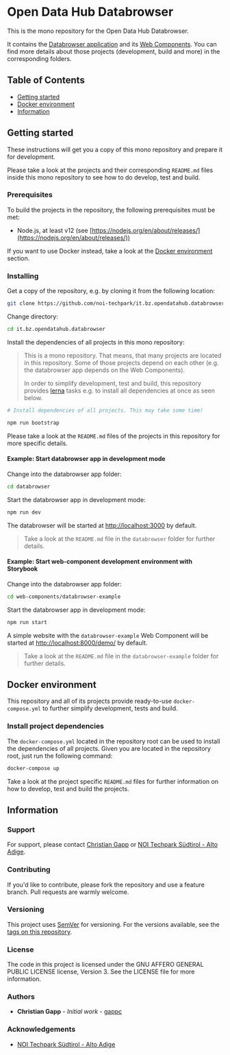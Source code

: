 # Open Data Hub Databrowser

This is the mono repository for the Open Data Hub Databrowser.

It contains the [Databrowser application](./databrowser) and its [Web Components](./web-components). You can find more details about those projects (development, build and more) in the corresponding folders.

## Table of Contents

- [Getting started](#getting-started)
- [Docker environment](#docker-environment)
- [Information](#information)

## Getting started

These instructions will get you a copy of this mono repository and prepare it for development.

Please take a look at the projects and their corresponding `README.md` files inside this mono repository to see
how to do develop, test and build.

### Prerequisites

To build the projects in the repository, the following prerequisites must be met:

- Node.js, at least v12 (see [https://nodejs.org/en/about/releases/](https://nodejs.org/en/about/releases/))

If you want to use Docker instead, take a look at the [Docker environment](#docker-environment) section.

### Installing

Get a copy of the repository, e.g. by cloning it from the following location:

```bash
git clone https://github.com/noi-techpark/it.bz.opendatahub.databrowser
```

Change directory:

```bash
cd it.bz.opendatahub.databrowser
```

Install the dependencies of all projects in this mono repository:

> This is a mono repository. That means, that many projects are located in this repository. Some of
> those projects depend on each other (e.g. the databrowser app depends on the Web Components).
>
> In order to simplify development, test and build, this repository provides [lerna](https://lerna.js.org/)
> tasks e.g. to install all dependencies at once as seen below.

```bash
# Install dependencies of all projects. This may take some time!

npm run bootstrap
```

Please take a look at the `README.md` files of the projects in this repository for more specific details.

#### Example: Start databrowser app in development mode

Change into the databrowser app folder:

```bash
cd databrowser
```

Start the databrowser app in development mode:

```bash
npm run dev
```

The databrowser will be started at [http://localhost:3000](http://localhost:3000) by default.

> Take a look at the `README.md` file in the `databrowser` folder for further details.

#### Example: Start web-component development environment with Storybook

Change into the databrowser app folder:

```bash
cd web-components/databrowser-example
```

Start the databrowser app in development mode:

```bash
npm run start
```

A simple website with the `databrowser-example` Web Component will be started at [http://localhost:8000/demo/](http://localhost:8000/demo/) by default.

> Take a look at the `README.md` file in the `databrowser-example` folder for further details.

## Docker environment

This repository and all of its projects provide ready-to-use `docker-compose.yml` to further simplify
development, tests and build.

### Install project dependencies

The `docker-compose.yml` located in the repository root can be used to install the dependencies of
all projects. Given you are located in the repository root, just run the following command:

```bash
docker-compose up
```

Take a look at the project specific `README.md` files for further information on how to develop, test and
build the projects.

## Information

### Support

For support, please contact [Christian Gapp](https://github.com/gappc) or
[NOI Techpark Südtirol - Alto Adige](https://noi.bz.it/en).

### Contributing

If you'd like to contribute, please fork the repository and use a feature
branch. Pull requests are warmly welcome.

### Versioning

This project uses [SemVer](https://semver.org/) for versioning. For the versions available,
see the [tags on this repository](https://github.com/noi-techpark/it.bz.opendatahub.databrowser/tags).

### License

The code in this project is licensed under the GNU AFFERO GENERAL PUBLIC LICENSE license, Version 3. See the LICENSE file for more information.

### Authors

- **Christian Gapp** - *Initial work* - [gappc](https://github.com/gappc)

### Acknowledgements

- [NOI Techpark Südtirol - Alto Adige](https://noi.bz.it/en)